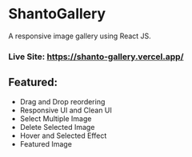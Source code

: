# ShantoGallery

A responsive image gallery using React JS.

### Live Site: https://shanto-gallery.vercel.app/

## Featured:

- Drag and Drop reordering
- Responsive UI and Clean UI
- Select Multiple Image
- Delete Selected Image
- Hover and Selected Effect
- Featured Image

